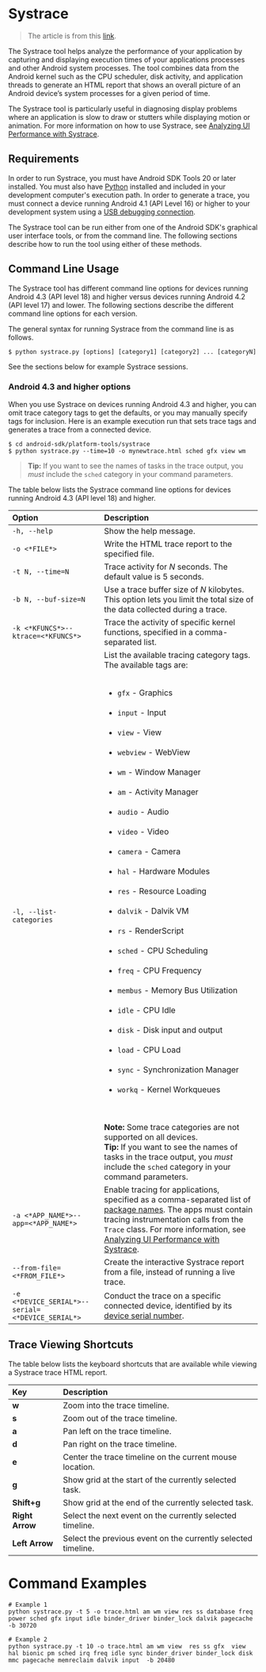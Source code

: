 # Systrace

> The article is from this [link](https://android-doc.github.io/tools/help/systrace.html).

The Systrace tool helps analyze the performance of your application by capturing and displaying execution times of your applications processes and other Android system processes. The tool combines data from the Android kernel such as the CPU scheduler, disk activity, and application threads to generate an HTML report that shows an overall picture of an Android device’s system processes for a given period of time.

The Systrace tool is particularly useful in diagnosing display problems where an application is slow to draw or stutters while displaying motion or animation. For more information on how to use Systrace, see [Analyzing UI Performance with Systrace](https://android-doc.github.io/tools/debugging/systrace.html).

## Requirements

In order to run Systrace, you must have Android SDK Tools 20 or later installed. You must also have [Python](http://www.python.org/) installed and included in your development computer's execution path. In order to generate a trace, you must connect a device running Android 4.1 (API Level 16) or higher to your development system using a [USB debugging connection](https://android-doc.github.io/tools/device.html#setting-up).

The Systrace tool can be run either from one of the Android SDK's graphical user interface tools, or from the command line. The following sections describe how to run the tool using either of these methods.

## Command Line Usage

The Systrace tool has different command line options for devices running Android 4.3 (API level 18) and higher versus devices running Android 4.2 (API level 17) and lower. The following sections describe the different command line options for each version.

The general syntax for running Systrace from the command line is as follows.

```shell
$ python systrace.py [options] [category1] [category2] ... [categoryN]
```

See the sections below for example Systrace sessions.

### Android 4.3 and higher options

When you use Systrace on devices running Android 4.3 and higher, you can omit trace category tags to get the defaults, or you may manually specify tags for inclusion. Here is an example execution run that sets trace tags and generates a trace from a connected device.

```shell
$ cd android-sdk/platform-tools/systrace
$ python systrace.py --time=10 -o mynewtrace.html sched gfx view wm
```

> **Tip:** If you want to see the names of tasks in the trace output, you *must* include the `sched` category in your command parameters.

The table below lists the Systrace command line options for devices running Android 4.3 (API level 18) and higher.

| Option                                           | Description                                                  |
| :----------------------------------------------- | :----------------------------------------------------------- |
| `-h, --help`                                     | Show the help message.                                       |
| `-o <*FILE*>`                                    | Write the HTML trace report to the specified file.           |
| `-t N, --time=N`                                 | Trace activity for *N* seconds. The default value is 5 seconds. |
| `-b N, --buf-size=N`                             | Use a trace buffer size of *N* kilobytes. This option lets you limit the total size of the data collected during a trace. |
| `-k <*KFUNCS*>--ktrace=<*KFUNCS*>`               | Trace the activity of specific kernel functions, specified in a comma-separated list. |
| `-l, --list-categories`                          | List the available tracing category tags. The available tags are:<br /><ul><br/>        <li><code>gfx</code> - Graphics</li><br/>        <li><code>input</code> - Input</li><br/>        <li><code>view</code> - View</li><br/>        <li><code>webview</code> - WebView</li><br/>        <li><code>wm</code> - Window Manager</li><br/>        <li><code>am</code> - Activity Manager</li><br/>        <li><code>audio</code> - Audio</li><br/>        <li><code>video</code> - Video</li><br/>        <li><code>camera</code> - Camera</li><br/>        <li><code>hal</code> - Hardware Modules</li><br/>        <li><code>res</code> - Resource Loading</li><br/>        <li><code>dalvik</code> - Dalvik VM</li><br/>        <li><code>rs</code> - RenderScript</li><br/>        <li><code>sched</code> - CPU Scheduling</li><br/>        <li><code>freq</code> - CPU Frequency</li><br/>        <li><code>membus</code> - Memory Bus Utilization</li><br/>        <li><code>idle</code> - CPU Idle</li><br/>        <li><code>disk</code> - Disk input and output</li><br/>        <li><code>load</code> - CPU Load</li><br/>        <li><code>sync</code> - Synchronization Manager</li><br/>        <li><code>workq</code> - Kernel Workqueues</li><br/>      </ul><br />**Note:** Some trace categories are not supported on all devices.<br />**Tip:** If you want to see the names of tasks in the trace output, you *must* include the `sched` category in your command parameters. |
| `-a <*APP_NAME*>--app=<*APP_NAME*>`              | Enable tracing for applications, specified as a comma-separated list of [package names](https://android-doc.github.io/guide/topics/manifest/manifest-element.html#package). The apps must contain tracing instrumentation calls from the `Trace` class. For more information, see [Analyzing UI Performance with Systrace](https://android-doc.github.io/tools/debugging/systrace.html#app-trace). |
| `--from-file=<*FROM_FILE*>`                      | Create the interactive Systrace report from a file, instead of running a live trace. |
| `-e <*DEVICE_SERIAL*>--serial=<*DEVICE_SERIAL*>` | Conduct the trace on a specific connected device, identified by its [device serial number](https://android-doc.github.io/tools/help/adb.html#devicestatus). |

## Trace Viewing Shortcuts

The table below lists the keyboard shortcuts that are available while viewing a Systrace trace HTML report.

| Key             | Description                                                  |
| :-------------- | :----------------------------------------------------------- |
| **w**           | Zoom into the trace timeline.                                |
| **s**           | Zoom out of the trace timeline.                              |
| **a**           | Pan left on the trace timeline.                              |
| **d**           | Pan right on the trace timeline.                             |
| **e**           | Center the trace timeline on the current mouse location.     |
| **g**           | Show grid at the start of the currently selected task.       |
| **Shift+g**     | Show grid at the end of the currently selected task.         |
| **Right Arrow** | Select the next event on the currently selected timeline.    |
| **Left Arrow**  | Select the previous event on the currently selected timeline. |

# Command Examples

```shell
# Example 1
python systrace.py -t 5 -o trace.html am wm view res ss database freq power sched gfx input idle binder_driver binder_lock dalvik pagecache -b 30720

# Example 2
python systrace.py -t 10 -o trace.html am wm view  res ss gfx  view hal bionic pm sched irq freq idle sync binder_driver binder_lock disk mmc pagecache memreclaim dalvik input  -b 20480
```
